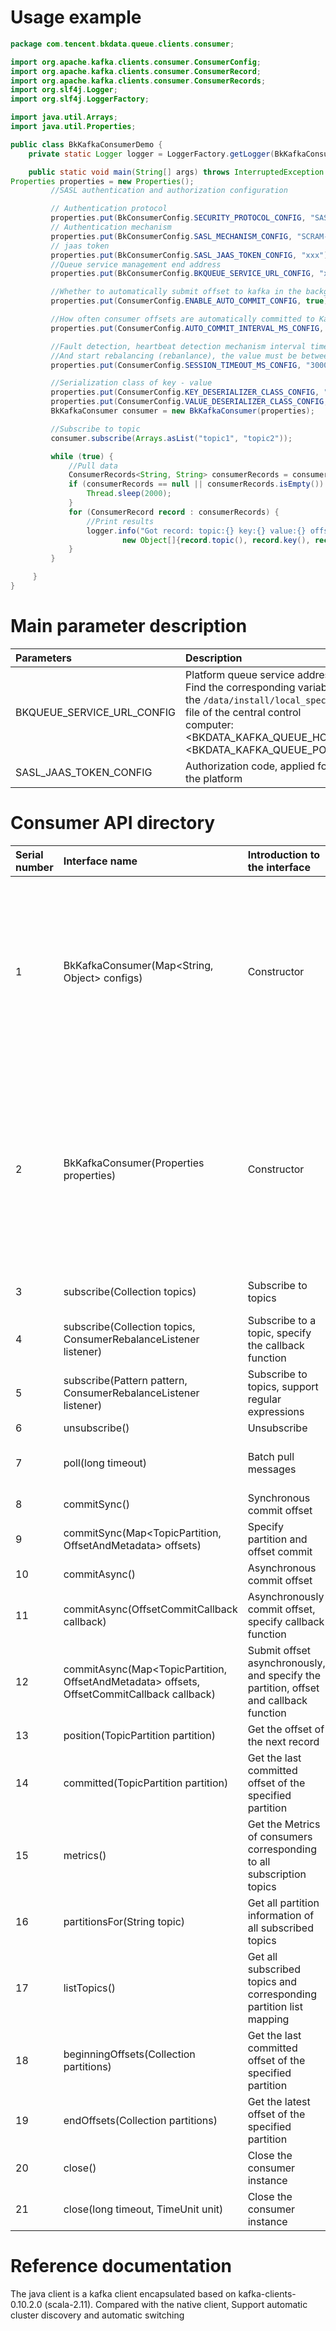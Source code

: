 # Usage example

```java
package com.tencent.bkdata.queue.clients.consumer;

import org.apache.kafka.clients.consumer.ConsumerConfig;
import org.apache.kafka.clients.consumer.ConsumerRecord;
import org.apache.kafka.clients.consumer.ConsumerRecords;
import org.slf4j.Logger;
import org.slf4j.LoggerFactory;

import java.util.Arrays;
import java.util.Properties;

public class BkKafkaConsumerDemo {
    private static Logger logger = LoggerFactory.getLogger(BkKafkaConsumerDemo05.class);

    public static void main(String[] args) throws InterruptedException {
Properties properties = new Properties();
         //SASL authentication and authorization configuration

         // Authentication protocol
         properties.put(BkConsumerConfig.SECURITY_PROTOCOL_CONFIG, "SASL_PLAINTEXT");
         // Authentication mechanism
         properties.put(BkConsumerConfig.SASL_MECHANISM_CONFIG, "SCRAM-SHA-512");
         // jaas token
         properties.put(BkConsumerConfig.SASL_JAAS_TOKEN_CONFIG, "xxx");
         //Queue service management end address
         properties.put(BkConsumerConfig.BKQUEUE_SERVICE_URL_CONFIG, "xx.xx.xx.xx");

         //Whether to automatically submit offset to kafka in the background
         properties.put(ConsumerConfig.ENABLE_AUTO_COMMIT_CONFIG, true);

         //How often consumer offsets are automatically committed to Kafka (in milliseconds enable.auto.commit) set to true
         properties.put(ConsumerConfig.AUTO_COMMIT_INTERVAL_MS_CONFIG, "1000");

         //Fault detection, heartbeat detection mechanism interval time, within this value range, if no heartbeat is received, the consumer will be deleted
         //And start rebalancing (rebanlance), the value must be between group.min.session.timeout and group.max.session.timeout.ms
         properties.put(ConsumerConfig.SESSION_TIMEOUT_MS_CONFIG, "30000");

         //Serialization class of key - value
         properties.put(ConsumerConfig.KEY_DESERIALIZER_CLASS_CONFIG, "org.apache.kafka.common.serialization.StringDeserializer");
         properties.put(ConsumerConfig.VALUE_DESERIALIZER_CLASS_CONFIG, "org.apache.kafka.common.serialization.StringDeserializer");
         BkKafkaConsumer consumer = new BkKafkaConsumer(properties);

         //Subscribe to topic
         consumer.subscribe(Arrays.asList("topic1", "topic2"));

         while (true) {
             //Pull data
             ConsumerRecords<String, String> consumerRecords = consumer.poll(1000);
             if (consumerRecords == null || consumerRecords.isEmpty()) {
                 Thread.sleep(2000);
             }
             for (ConsumerRecord record : consumerRecords) {
                 //Print results
                 logger.info("Got record: topic:{} key:{} value:{} offset:{} partition:{} \n",
                         new Object[]{record.topic(), record.key(), record.value(), record.offset(), record.partition()});
             }
         }

     }
}

```
# Main parameter description

| Parameters | Description |
| :--- | :--- |
| BKQUEUE\_SERVICE\_URL\_CONFIG | Platform queue service address: Find the corresponding variable in the `/data/install/local_spec.env` file of the central control computer: \<BKDATA_KAFKA_QUEUE_HOST>:\<BKDATA_KAFKA_QUEUE_PORT> |
| SASL\_JAAS\_TOKEN\_CONFIG | Authorization code, applied for by the platform |

# Consumer API directory

| Serial number | Interface name | Introduction to the interface | Differences from native |
| :--- | :--- |:--- |:--- |
| 1 | BkKafkaConsumer(Map<String, Object> configs) | Constructor | The following configuration items must be configured correctly to use the consumer API of the queue service to consume data # Authentication protocol<br/>security.protocol=SASL_PLAINTEXT<br/># Authentication mechanism<br/>sasl.mechanism=SCRAM-SHA-512<br/># jaas username<br/>sasl.jaas.user=xxx<br/># jaas password<br/>sasl.jaas.password =xxx<br/># BlueKing Queue Service Management End Address<br/>bkqueue.service.url=xx.xx.xx.xx |
| 2 | BkKafkaConsumer(Properties properties) | Constructor | The following configuration items must be configured correctly to use the consumer API of the queue service to consume data # Authentication protocol<br/>security.protocol=SASL_PLAINTEXT<br/># Authentication mechanism<br/ >sasl.mechanism=SCRAM-SHA-512<br/># jaas username<br/>sasl.jaas.user=xxx<br/> jaas password<br/>sasl.jaas.password=xxx<br/> # BlueKing Queue Service Management End Address<br/>bkqueue.service.url=xx.xx.xx.xx |
| 3 | subscribe(Collection<String> topics) | Subscribe to topics | Support multi-cluster and multi-topic subscriptions, topic automatic discovery |
| 4 | subscribe(Collection<String> topics, ConsumerRebalanceListener listener) | Subscribe to a topic, specify the callback function | Support multi-cluster and multi-topic subscription, topic automatic discovery |
| 5 | subscribe(Pattern pattern, ConsumerRebalanceListener listener) | Subscribe to topics, support regular expressions | Support multi-cluster and multi-topic subscriptions, topic automatic discovery |
| 6 | unsubscribe() | Unsubscribe | No difference |
| 7 | poll(long timeout) | Batch pull messages | Support multi-cluster and multi-topic consumption, and support automatic cluster discovery and switching |
| 8 | commitSync() | Synchronous commit offset | No difference |
| 9 | commitSync(Map<TopicPartition, OffsetAndMetadata> offsets) | Specify partition and offset commit | No difference |
| 10 | commitAsync() | Asynchronous commit offset | No difference |
| 11 | commitAsync(OffsetCommitCallback callback) | Asynchronously commit offset, specify callback function | No difference |
| 12 | commitAsync(Map<TopicPartition, OffsetAndMetadata> offsets, OffsetCommitCallback callback) | Submit offset asynchronously, and specify the partition, offset and callback function | No difference |
| 13 | position(TopicPartition partition) | Get the offset of the next record | No difference |
| 14 | committed(TopicPartition partition) | Get the last committed offset of the specified partition | No difference |
| 15 | metrics() | Get the Metrics of consumers corresponding to all subscription topics | No difference |
| 16 | partitionsFor(String topic) | Get all partition information of all subscribed topics | No difference |
| 17 | listTopics() | Get all subscribed topics and corresponding partition list mapping | No difference |
| 18 | beginningOffsets(Collection<TopicPartition> partitions) | Get the last committed offset of the specified partition | No difference |
| 19 | endOffsets(Collection<TopicPartition> partitions) | Get the latest offset of the specified partition | No difference |
| 20 | close() | Close the consumer instance | No difference |
| 21 | close(long timeout, TimeUnit unit) | Close the consumer instance | No difference |

# Reference documentation

The java client is a kafka client encapsulated based on kafka-clients-0.10.2.0 (scala-2.11). Compared with the native client,
Support automatic cluster discovery and automatic switching
